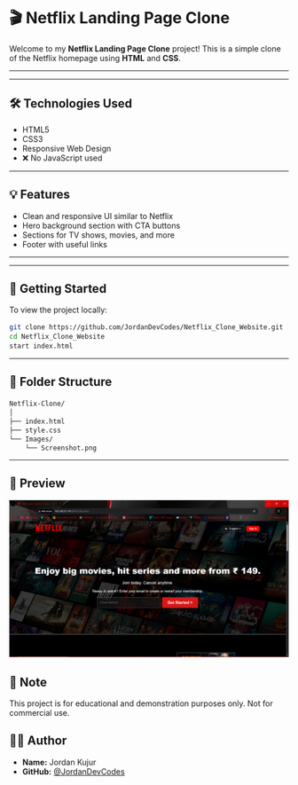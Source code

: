 # 🎬 Netflix Landing Page Clone

Welcome to my **Netflix Landing Page Clone** project! This is a simple clone of the Netflix homepage using **HTML** and **CSS**.

---



---

## 🛠️ Technologies Used

- HTML5
- CSS3
- Responsive Web Design
- ❌ No JavaScript used

---

## 💡 Features

- Clean and responsive UI similar to Netflix
- Hero background section with CTA buttons
- Sections for TV shows, movies, and more
- Footer with useful links

---


---

## 🚀 Getting Started

To view the project locally:

```bash
git clone https://github.com/JordanDevCodes/Netflix_Clone_Website.git
cd Netflix_Clone_Website
start index.html

```

---

## 📁 Folder Structure

```
Netflix-Clone/
│
├── index.html
├── style.css
└── Images/
    └── Screenshot.png
```

---


## 📸 Preview

![Netflix Clone Screenshot](https://github.com/JordanDevCodes/Netflix_Clone_Website/blob/main/Images/Screenshot.png)


## 📌 Note

This project is for educational and demonstration purposes only. Not for commercial use.


## 👨‍💻 Author

- **Name:** Jordan Kujur
- **GitHub:** [@JordanDevCodes](https://github.com/JordanDevCodes)
